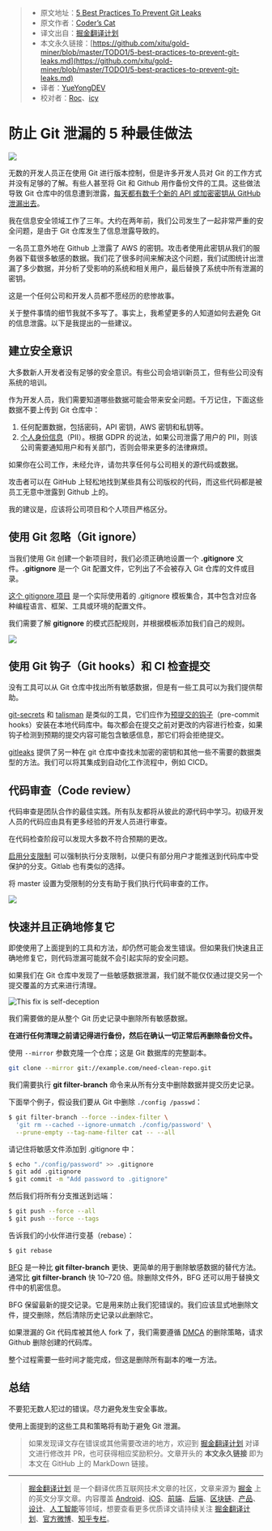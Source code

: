 > - 原文地址：[5 Best Practices To Prevent Git Leaks](https://levelup.gitconnected.com/5-best-practices-to-prevent-git-leaks-4997b96c1cbe)
> - 原文作者：[Coder’s Cat](https://medium.com/@coderscat)
> - 译文出自：[掘金翻译计划](https://github.com/xitu/gold-miner)
> - 本文永久链接：[https://github.com/xitu/gold-miner/blob/master/TODO1/5-best-practices-to-prevent-git-leaks.md](https://github.com/xitu/gold-miner/blob/master/TODO1/5-best-practices-to-prevent-git-leaks.md)
> - 译者：[YueYongDEV](https://github.com/YueYongDev)
> - 校对者：[Roc](https://github.com/QinRoc)、[icy](https://github.com/Raoul1996)

# 防止 Git 泄漏的 5 种最佳做法

![](https://cdn-images-1.medium.com/max/4000/0*bskmb4Tr98q5if_y.jpg)

无数的开发人员正在使用 Git 进行版本控制，但是许多开发人员对 Git 的工作方式并没有足够的了解。有些人甚至将 Git 和 Github 用作备份文件的工具。这些做法导致 Git 仓库中的信息遭到泄露，[每天都有数千个新的 API 或加密密钥从 GitHub 泄漏出去](https://www.zdnet.com/article/over-100000-github-repos-have-leaked-api-or-cryptographic-keys/)。

我在信息安全领域工作了三年。大约在两年前，我们公司发生了一起非常严重的安全问题，是由于 Git 仓库发生了信息泄露导致的。

一名员工意外地在 Github 上泄露了 AWS 的密钥。攻击者使用此密钥从我们的服务器下载很多敏感的数据。我们花了很多时间来解决这个问题，我们试图统计出泄漏了多少数据，并分析了受影响的系统和相关用户，最后替换了系统中所有泄漏的密钥。

这是一个任何公司和开发人员都不愿经历的悲惨故事。

关于整件事情的细节我就不多写了。事实上，我希望更多的人知道如何去避免 Git 的信息泄露。以下是我提出的一些建议。

## 建立安全意识

大多数新人开发者没有足够的安全意识。有些公司会培训新员工，但有些公司没有系统的培训。

作为开发人员，我们需要知道哪些数据可能会带来安全问题。千万记住，下面这些数据不要上传到 Git 仓库中：

1. 任何配置数据，包括密码，API 密钥，AWS 密钥和私钥等。
2. [个人身份信息](https://en.wikipedia.org/wiki/Personal_data)（PII）。根据 GDPR 的说法，如果公司泄露了用户的 PII，则该公司需要通知用户和有关部门，否则会带来更多的法律麻烦。

如果你在公司工作，未经允许，请勿共享任何与公司相关的源代码或数据。

攻击者可以在 GitHub 上轻松地找到某些具有公司版权的代码，而这些代码都是被员工无意中泄露到 Github 上的。

我的建议是，应该将公司项目和个人项目严格区分。

## 使用 Git 忽略（Git ignore）

当我们使用 Git 创建一个新项目时，我们必须正确地设置一个 **.gitignore** 文件。**.gitignore** 是一个 Git 配置文件，它列出了不会被存入 Git 仓库的文件或目录。

[这个 gitignore 项目](https://github.com/github/gitignore) 是一个实际使用着的 .gitignore 模板集合，其中包含对应各种编程语言、框架、工具或环境的配置文件。

我们需要了解 **gitignore** 的模式匹配规则，并根据模板添加我们自己的规则。

![](https://cdn-images-1.medium.com/max/2000/0*VmEolB6qYNCYr9Wf.png)

## 使用 Git 钩子（Git hooks）和 CI 检查提交

没有工具可以从 Git 仓库中找出所有敏感数据，但是有一些工具可以为我们提供帮助。

[git-secrets](https://github.com/awslabs/git-secrets) 和 [talisman](https://github.com/thoughtworks/talisman) 是类似的工具，它们应作为[预提交的钩子](https://git-scm.com/book/en/v2/Customizing-Git-Git-Hooks)（pre-commit hooks）安装在本地代码库中。每次都会在提交之前对更改的内容进行检查，如果钩子检测到预期的提交内容可能包含敏感信息，那它们将会拒绝提交。

[gitleaks](https://github.com/zricethezav/gitleaks) 提供了另一种在 git 仓库中查找未加密的密钥和其他一些不需要的数据类型的方法。我们可以将其集成到自动化工作流程中，例如 CICD。

## 代码审查（Code review）

代码审查是团队合作的最佳实践。所有队友都将从彼此的源代码中学习。初级开发人员的代码应由具有更多经验的开发人员进行审查。

在代码检查阶段可以发现大多数不符合预期的更改。

[启用分支限制](https://help.github.com/en/github/administering-a-repository/enabling-branch-restrictions) 可以强制执行分支限制，以便只有部分用户才能推送到代码库中受保护的分支。Gitlab 也有类似的选择。

将 master 设置为受限制的分支有助于我们执行代码审查的工作。

![](https://cdn-images-1.medium.com/max/2208/0*RUqDCQlDgym-Jo8x.png)

## 快速并且正确地修复它

即使使用了上面提到的工具和方法，却仍然可能会发生错误。但如果我们快速且正确地修复它，则代码泄漏可能就不会引起实际的安全问题。

如果我们在 Git 仓库中发现了一些敏感数据泄漏，我们就不能仅仅通过提交另一个提交覆盖的方式来进行清理。

![This fix is self-deception](https://cdn-images-1.medium.com/max/2000/0*FsGBhHSlXdeSpTk4.png)

我们需要做的是从整个 Git 历史记录中删除所有敏感数据。

**在进行任何清理之前请记得进行备份，然后在确认一切正常后再删除备份文件。**

使用 `--mirror` 参数克隆一个仓库；这是 Git 数据库的完整副本。

```bash
git clone --mirror git://example.com/need-clean-repo.git
```

我们需要执行 **git filter-branch** 命令来从所有分支中删除数据并提交历史记录。

下面举个例子，假设我们要从 Git 中删除 `./config /passwd`：

```bash
$ git filter-branch --force --index-filter \
  'git rm --cached --ignore-unmatch ./config/password' \
  --prune-empty --tag-name-filter cat -- --all
```

请记住将敏感文件添加到 .gitignore 中：

```bash
$ echo "./config/password" >> .gitignore
$ git add .gitignore
$ git commit -m "Add password to .gitignore"
```

然后我们将所有分支推送到远端：

```bash
$ git push --force --all
$ git push --force --tags
```

告诉我们的小伙伴进行变基（rebase）：

```bash
$ git rebase
```

[BFG](https://rtyley.github.io/bfg-repo-cleaner/) 是一种比 **git filter-branch** 更快、更简单的用于删除敏感数据的替代方法。通常比 **git filter-branch** 快 10–720 倍。除删除文件外，BFG 还可以用于替换文件中的机密信息。

BFG 保留最新的提交记录。它是用来防止我们犯错误的。我们应该显式地删除文件，提交删除，然后清除历史记录以此删除它。

如果泄漏的 Git 代码库被其他人 fork 了，我们需要遵循 [DMCA](https://help.github.com/en/github/site-policy/dmca-takedown-policy#c-what-if-i-inadvertently-missed-the-window-to-make-changes) 的删除策略，请求 Github 删除创建的代码库。

整个过程需要一些时间才能完成，但这是删除所有副本的唯一方法。

## 总结

不要犯无数人犯过的错误。尽力避免发生安全事故。

使用上面提到的这些工具和策略将有助于避免 Git 泄漏。

> 如果发现译文存在错误或其他需要改进的地方，欢迎到 [掘金翻译计划](https://github.com/xitu/gold-miner) 对译文进行修改并 PR，也可获得相应奖励积分。文章开头的 **本文永久链接** 即为本文在 GitHub 上的 MarkDown 链接。

---

> [掘金翻译计划](https://github.com/xitu/gold-miner) 是一个翻译优质互联网技术文章的社区，文章来源为 [掘金](https://juejin.im) 上的英文分享文章。内容覆盖 [Android](https://github.com/xitu/gold-miner#android)、[iOS](https://github.com/xitu/gold-miner#ios)、[前端](https://github.com/xitu/gold-miner#前端)、[后端](https://github.com/xitu/gold-miner#后端)、[区块链](https://github.com/xitu/gold-miner#区块链)、[产品](https://github.com/xitu/gold-miner#产品)、[设计](https://github.com/xitu/gold-miner#设计)、[人工智能](https://github.com/xitu/gold-miner#人工智能)等领域，想要查看更多优质译文请持续关注 [掘金翻译计划](https://github.com/xitu/gold-miner)、[官方微博](http://weibo.com/juejinfanyi)、[知乎专栏](https://zhuanlan.zhihu.com/juejinfanyi)。
